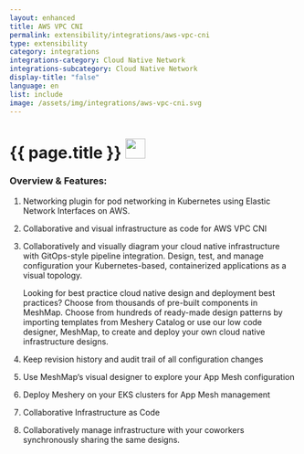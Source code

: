 ```yaml
---
layout: enhanced
title: AWS VPC CNI
permalink: extensibility/integrations/aws-vpc-cni
type: extensibility
category: integrations
integrations-category: Cloud Native Network
integrations-subcategory: Cloud Native Network
display-title: "false"
language: en
list: include
image: /assets/img/integrations/aws-vpc-cni.svg
---
```


<h1>{{ page.title }} <img src="{{ page.image }}" style="width: 35px; height: 35px;" /></h1>


<!-- This needs replaced with the Category property, not the sub-category.
 #### About: Networking plugin for pod networking in Kubernetes using Elastic Network Interfaces on AWS.
 -->

### Overview & Features:

1. Networking plugin for pod networking in Kubernetes using Elastic Network Interfaces on AWS.


2. Collaborative and visual infrastructure as code for AWS VPC CNI

4. 
    Collaboratively and visually diagram your cloud native infrastructure with GitOps-style pipeline integration. Design, test, and manage configuration your Kubernetes-based, containerized applications as a visual topology.



    Looking for best practice cloud native design and deployment best practices? Choose from thousands of pre-built components in MeshMap. Choose from hundreds of ready-made design patterns by importing templates from Meshery Catalog or use our low code designer, MeshMap, to create and deploy your own cloud native infrastructure designs.



5. Keep revision history and audit trail of all configuration changes

6. Use MeshMap&lsquo;s visual designer to explore your App Mesh configuration

7. Deploy Meshery on your EKS clusters for App Mesh management

8. Collaborative Infrastructure as Code

9. Collaboratively manage infrastructure with your coworkers synchronously sharing the same designs.

